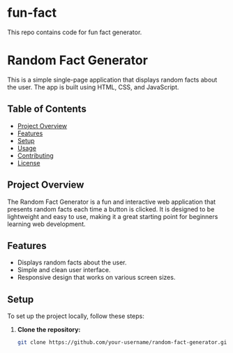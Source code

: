 # fun-fact
This repo contains code for fun fact generator.
# Random Fact Generator

This is a simple single-page application that displays random facts about the user. The app is built using HTML, CSS, and JavaScript.

## Table of Contents
- [Project Overview](#project-overview)
- [Features](#features)
- [Setup](#setup)
- [Usage](#usage)
- [Contributing](#contributing)
- [License](#license)

## Project Overview

The Random Fact Generator is a fun and interactive web application that presents random facts each time a button is clicked. It is designed to be lightweight and easy to use, making it a great starting point for beginners learning web development.

## Features

- Displays random facts about the user.
- Simple and clean user interface.
- Responsive design that works on various screen sizes.

## Setup

To set up the project locally, follow these steps:

1. **Clone the repository:**
   ```bash
   git clone https://github.com/your-username/random-fact-generator.git
